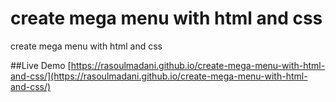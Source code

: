 # create mega menu with html and css
 create mega menu with html and css

##Live Demo
[https://rasoulmadani.github.io/create-mega-menu-with-html-and-css/](https://rasoulmadani.github.io/create-mega-menu-with-html-and-css/)